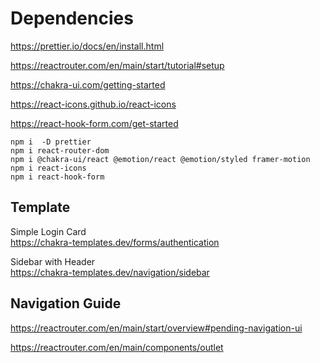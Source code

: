 # Dependencies

https://prettier.io/docs/en/install.html

https://reactrouter.com/en/main/start/tutorial#setup

https://chakra-ui.com/getting-started

https://react-icons.github.io/react-icons

https://react-hook-form.com/get-started

```shell
npm i  -D prettier
npm i react-router-dom
npm i @chakra-ui/react @emotion/react @emotion/styled framer-motion
npm i react-icons
npm i react-hook-form
```

## Template

Simple Login Card <br>
https://chakra-templates.dev/forms/authentication

Sidebar with Header <br>
https://chakra-templates.dev/navigation/sidebar

## Navigation Guide

https://reactrouter.com/en/main/start/overview#pending-navigation-ui

https://reactrouter.com/en/main/components/outlet
